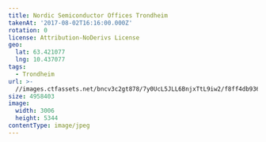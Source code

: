 ```yaml
---
title: Nordic Semiconductor Offices Trondheim
takenAt: '2017-08-02T16:16:00.000Z'
rotation: 0
license: Attribution-NoDerivs License
geo:
  lat: 63.421077
  lng: 10.437077
tags:
  - Trondheim
url: >-
  //images.ctfassets.net/bncv3c2gt878/7y0UcL5JLL6BnjxTtL9iw2/f8ff4db93675a38de8886da2a1ff0f95/nordic-semiconductor-offices-trondheim_36239769612_o
size: 4958403
image:
  width: 3006
  height: 5344
contentType: image/jpeg
---
```


